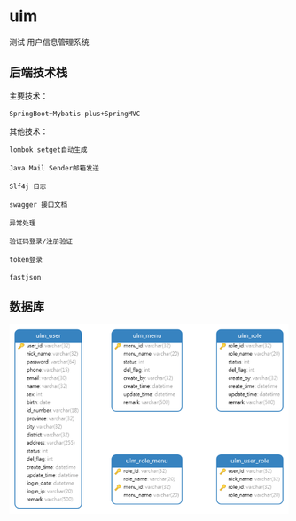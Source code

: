 # uim

测试
用户信息管理系统
## 后端技术栈
主要技术：

    SpringBoot+Mybatis-plus+SpringMVC

其他技术：

    lombok setget自动生成

    Java Mail Sender邮箱发送

    Slf4j 日志

    swagger 接口文档

    异常处理

    验证码登录/注册验证

    token登录

    fastjson

## 数据库
![数据库表](source/images/%E6%95%B0%E6%8D%AE%E5%BA%93%E8%A1%A8.png)